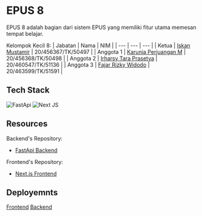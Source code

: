 # EPUS 8
EPUS 8 adalah bagian dari sistem EPUS yang memiliki fitur utama memesan tempat belajar.

Kelompok Kecil 8:
| Jabatan | Nama | NIM |
| --- | --- | --- |
| Ketua | [Iskan Mustamir](https://github.com/IskanMr) | 20/456367/TK/50497 |
| Anggota 1 | [Karunia Perjuangan M](https://github.com/karuniaperjuangan) | 20/456368/TK/50498 |
| Anggota 2 | [Irharsy Tara Prasetya](https://github.com/IskanMr) | 20/460547/TK/51136 |
| Anggota 3 | [Fajar Rizky Widodo](https://github.com/fajarrw) | 20/463599/TK/51591 |

Tech Stack
------
![FastApi](https://img.shields.io/badge/FastAPI-009688?style=for-the-badge&logo=FastAPI&logoColor=white)
![Next JS](https://img.shields.io/badge/Next-black?style=for-the-badge&logo=next.js&logoColor=white)

Resources
------
Backend's Repository:

- [FastApi Backend](https://github.com/IskanMr/epus-8/tree/main/backend)

Frontend's Repository:

- [Next.js Frontend](https://github.com/IskanMr/epus-8/tree/main/frontend)

Deployemnts
------
[Frontend](https://epus-8.vercel.app)
[Backend](http://20.51.177.188:1945/docs)

